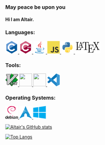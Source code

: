 ### May peace be upon you

#### Hi I am Altair. 

<h3 align="left">Languages:</h3>

<p align="left"> 
<a href="https://www.cprogramming.com/" target="_blank"> <img src="https://raw.githubusercontent.com/devicons/devicon/master/icons/c/c-original.svg" alt="c" width="40" height="40"/> </a> 
<a href="https://www.w3schools.com/cpp/" target="_blank"> <img src="https://raw.githubusercontent.com/devicons/devicon/master/icons/cplusplus/cplusplus-original.svg" alt="cplusplus" width="40" height="40"/> </a> 
<a href="https://www.java.com" target="_blank"> <img src="https://raw.githubusercontent.com/devicons/devicon/master/icons/java/java-original.svg" alt="java" width="40" height="40"/> </a>
<a href="https://developer.mozilla.org/en-US/docs/Web/JavaScript" target="_blank"> <img src="https://raw.githubusercontent.com/devicons/devicon/master/icons/javascript/javascript-original.svg" alt="javascript" width="40" height="40"/> </a>
<a href="https://www.python.org" target="_blank"> <img src="https://raw.githubusercontent.com/devicons/devicon/master/icons/python/python-original.svg" alt="python" width="40" height="40"/> </a>
<a href="https://www.latex.org" target="_blank"> <img src="https://github.com/Altair-POD/Altair-POD/blob/main/svgs/latex.svg" width="80" height="40"> </a>
</p>
  
  
<h3 align="left">Tools:</h3>

<p align="left">
<a href="https://www.vim.org" target="_blank"> <img src="https://github.com/Altair-POD/Altair-POD/blob/main/svgs/vim.png" width="40" height="40"> </a>
<a href="https://www.gnu.org/software/bash/"> <img src="https://raw.githubusercontent.com/jmnote/z-icons/master/svg/bash.svg" width="40" height="40"/> </a>
<a href="https://git-scm.com/"> <img src="https://raw.githubusercontent.com/jmnote/z-icons/master/svg/git.svg" width="40" height="40"/> </a>
<a href="https://code.visualstudio.com/" target="_blank"><img src="https://github.com/Altair-POD/Altair-POD/blob/main/svgs/vscode.svg" width="40" height="40"> </a>
</p>

<h3 align="left">Operating Systems:</h3>
<p align="left">
<a href="https://www.debian.org" target="_blank"> <img src="https://github.com/Altair-POD/Altair-POD/blob/main/svgs/debian.svg" width="40" height="40"> </a>
<a href="https://www.archlinux.org" target="_blank"> <img src="https://github.com/Altair-POD/Altair-POD/blob/main/svgs/arch.svg" width="40" height="40"> </a>
<a href="https://www.microsoft.com" target="_blank"> <img src="https://github.com/Altair-POD/Altair-POD/blob/main/svgs/windows.svg" width="40" height="40"> </a>
</p>

[![Altair's GitHub stats](https://github-readme-stats.vercel.app/api?username=Altair-POD&hide=stars,prs&show_icons=true&theme=dark)](https://github.com/anuraghazra/github-readme-stats)

[![Top Langs](https://github-readme-stats.vercel.app/api/top-langs/?username=Altair-POD&langs_count=20&theme=dark&layout=compact&hide=Tex,Go,Roff,M4,Dockerfile,Batchfile)](https://github.com/anuraghazra/github-readme-stats)




